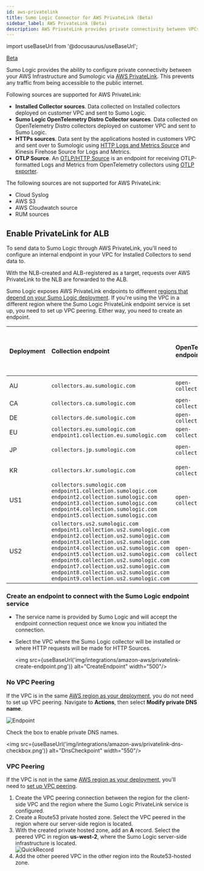 ```yaml
---
id: aws-privatelink
title: Sumo Logic Connector for AWS PrivateLink (Beta)
sidebar_label: AWS PrivateLink (Beta)
description: AWS PrivateLink provides private connectivity between VPCs, AWS services, and your on-premises networks, without exposing your traffic to the public internet.
---
```


import useBaseUrl from '@docusaurus/useBaseUrl';

<head>
  <meta name="robots" content="noindex" />
</head>

<p><a href="/docs/beta"><span className="beta">Beta</span></a></p>

<!-- Originally added as a beta article with SUMO-187085. -->

Sumo Logic provides the ability to configure private connectivity between your AWS Infrastructure and Sumologic via [AWS PrivateLink](https://aws.amazon.com/privatelink). This prevents any traffic from being accessible to the public internet.

Following sources are supported for AWS PrivateLink:

- **Installed Collector sources**. Data collected on Installed collectors deployed on customer VPC and sent to Sumo Logic.
- **Sumo Logic OpenTelemetry Distro Collector sources**. Data collected on OpenTelemetry Distro collectors deployed on customer VPC and sent to Sumo Logic.
- **HTTPs sources**. Data sent by the applications hosted in customers VPC and sent over to Sumologic using [HTTP Logs and Metrics Source](/docs/send-data/hosted-collectors/http-source/logs-metrics/) and Kinesis Firehose Source for Logs and Metrics.
- **OTLP Source**. An [OTLP/HTTP Source](/docs/send-data/hosted-collectors/http-source/otlp/) is an endpoint for receiving OTLP-formatted Logs and Metrics from OpenTelemetry collectors using [OTLP exporter](https://github.com/open-telemetry/opentelemetry-collector/tree/v0.99.0/exporter/otlphttpexporter#otlphttp-exporter).

The following sources are not supported for AWS PrivateLink:

- Cloud Syslog
- AWS S3
- AWS Cloudwatch source
- RUM sources

## Enable PrivateLink for ALB

To send data to Sumo Logic through AWS PrivateLink, you'll need to configure an internal endpoint in your VPC for Installed Collectors to send data to.

With the NLB-created and ALB-registered as a target, requests over AWS PrivateLink to the NLB are forwarded to the ALB.

Sumo Logic exposes AWS PrivateLink endpoints to different [regions that depend on your Sumo Logic deployment](/docs/api/about-apis/getting-started/#sumo-logic-endpoints-by-deployment-and-firewall-security). If you're using the VPC in a different region where the Sumo Logic PrivateLink endpoint service is set up, you need to set up VPC peering. Either way, you need to create an endpoint.

<div class="responsive-table">

| Deployment | Collection endpoint | OpenTelemetry collector endpoint | AWS Region of Sumo PrivateLink endpoint service |
|:-----------|:---------------------|:----------------------------------|:------------------------------------------------|
| AU         | `collectors.au.sumologic.com` | `open-collectors.au.sumologic.com` | `ap-southeast-2` |
| CA         | `collectors.ca.sumologic.com` | `open-collectors.ca.sumologic.com` | `ca-central-1` |
| DE         | `collectors.de.sumologic.com` | `open-collectors.de.sumologic.com` | `eu-central-1` |
| EU         | `collectors.eu.sumologic.com`<br/>`endpoint1.collection.eu.sumologic.com` | `open-collectors.eu.sumologic.com` | `eu-west-1` |
| JP         | `collectors.jp.sumologic.com` | `open-collectors.jp.sumologic.com` | `ap-northeast-1` |
| KR         | `collectors.kr.sumologic.com` | `open-collectors.kr.sumologic.com` | `ap-northeast-2` |
| US1        | `collectors.sumologic.com`<br/>`endpoint1.collection.sumologic.com`<br/>`endpoint2.collection.sumologic.com`<br/>`endpoint3.collection.sumologic.com`<br/>`endpoint4.collection.sumologic.com`<br/>`endpoint5.collection.sumologic.com` | `open-collectors.sumologic.com` | `us-east-1` |
| US2        | `collectors.us2.sumologic.com`<br/>`endpoint1.collection.us2.sumologic.com`<br/>`endpoint2.collection.us2.sumologic.com`<br/>`endpoint3.collection.us2.sumologic.com`<br/>`endpoint4.collection.us2.sumologic.com`<br/>`endpoint5.collection.us2.sumologic.com`<br/>`endpoint6.collection.us2.sumologic.com`<br/>`endpoint7.collection.us2.sumologic.com`<br/>`endpoint8.collection.us2.sumologic.com`<br/>`endpoint9.collection.us2.sumologic.com` | `open-collectors.us2.sumologic.com` | `us-west-2` |

</div>

### Create an endpoint to connect with the Sumo Logic endpoint service

* The service name is provided by Sumo Logic and will accept the endpoint connection request once we know you initiated the connection.
* Select the VPC where the Sumo Logic collector will be installed or where HTTP requests will be made for HTTP Sources.

  <img src={useBaseUrl('img/integrations/amazon-aws/privatelink-create-endpoint.png')} alt="CreateEndpoint" width="500"/>

### No VPC Peering

If the VPC is in the same [AWS region as your deployment](/docs/api/about-apis/getting-started/#sumo-logic-endpoints-by-deployment-and-firewall-security), you do not need to set up VPC peering. Navigate to **Actions**, then select **Modify private DNS name**.

![Endpoint](/img/integrations/amazon-aws/privatelink-endpoints.png)

Check the box to enable private DNS names.

<img src={useBaseUrl('img/integrations/amazon-aws/privatelink-dns-checkbox.png')} alt="DnsCheckpoint" width="550"/>

### VPC Peering

If the VPC is not in the same [AWS region as your deployment](/docs/api/about-apis/getting-started/#sumo-logic-endpoints-by-deployment-and-firewall-security), you'll need to [set up VPC peering](https://docs.aws.amazon.com/vpc/latest/userguide/vpc-peering.html).

1. Create the VPC peering connection between the region for the client-side VPC and the region where the Sumo Logic PrivateLink service is configured.
2. Create a Route53 private hosted zone. Select the VPC peered in the region where our server-side region is located.
3. With the created private hosted zone, add an **A** record. Select the peered VPC in region **us-west-2**, where the Sumo Logic server-side infrastructure is located.<br/> ![QuickRecord](/img/integrations/amazon-aws/privatelink-quickcreaterecord.png)
4. Add the other peered VPC in the other region into the Route53-hosted zone.

